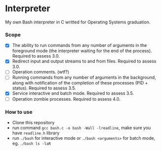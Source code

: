 # Interpreter
My own Bash interpreter in C writted for Operating Systems graduation.

### Scope

- [x] The ability to run commands from any number of arguments in the foreground mode (the interpreter waiting for the end of the process). Required to assess 3.0.
- [x] Redirect input and output streams to and from files. Required to assess 3.0.
- [ ] Operation comments. (wtf?)
- [ ] Running commands from any number of arguments in the background, along with notification of the completion of these processes (PID + status). Required to assess 3.5.
- [x] Service interactive and batch mode. Required to assess 3.5.
- [ ] Operation zombie processes. Required to assess 4.0.

### How to use

* Clone this repository
* run command `gcc bash.c -o bash -Wall -lreadline`, make sure you have `readline.h` library
* run `./bash` for interactive mode or `./bash <arguments>` for batch mode, eg. `./bash ls -laR`
